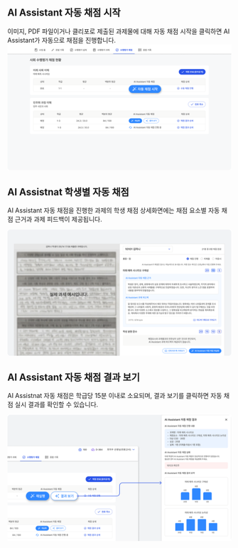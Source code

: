 ## AI Assistant 자동 채점 시작 <Badge type="tip" text="AI Assistant 자동 채점" />

이미지, PDF 파일이거나 클리포로 제출된 과제물에 대해 자동 채점 시작을 클릭하면 AI Assistant가 자동으로 채점을 진행합니다.
![이미지](./img/grade.png)
<p></p>

## AI Assistnat 학생별 자동 채점
AI Assistant 자동 채점을 진행한 과제의 학생 채점 상세화면에는 채점 요소별 자동 채점 근거과 과제 피드백이 제공됩니다.

![이미지](./img/grading.png)
<p></p>

## AI Assistant 자동 채점 결과 보기 <Badge type="tip" text="AI Assistant 자동 채점" />
AI Assistnat 자동 채점은 학급당 15분 이내로 소요되며, 결과 보기를 클릭하면 자동 채점 실시 결과를 확인할 수 있습니다.

![이미지](./img/result.png)
<p></p>
